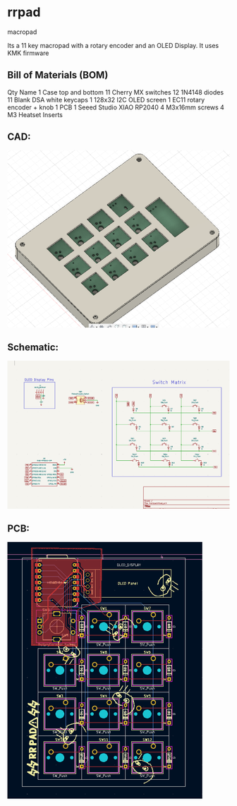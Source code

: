 # rrpad
macropad

Its a 11 key macropad with a rotary encoder and an OLED Display. It uses KMK firmware

## Bill of Materials (BOM)
Qty	Name
1	Case top and bottom
11	Cherry MX switches
12	1N4148 diodes
11	Blank DSA white keycaps
1	128x32 I2C OLED screen
1	EC11 rotary encoder + knob
1	PCB
1	Seeed Studio XIAO RP2040
4	M3x16mm screws
4	M3 Heatset Inserts

## CAD:
![alt text](image.png)

## Schematic:
![alt text](image-1.png)

## PCB:
![alt text](image-2.png)